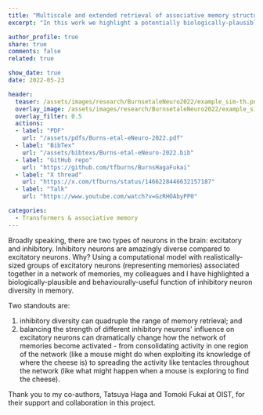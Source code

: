 ```yaml
---
title: "Multiscale and extended retrieval of associative memory structures in a cortical model of local-global inhibition balance"
excerpt: "In this work we highlight a potentially biologically-plausible and behaviorally-useful function of inhibitory neuron diversity in memory systems. "

author_profile: true
share: true
comments: false
related: true

show_date: true
date: 2022-05-23

header:
  teaser: /assets/images/research/BurnsetaleNeuro2022/example_sim-th.png
  overlay_image: /assets/images/research/BurnsetaleNeuro2022/example_sim.PNG
  overlay_filter: 0.5
  actions:
  - label: "PDF"
    url: "/assets/pdfs/Burns-etal-eNeuro-2022.pdf"
  - label: "BibTex"
    url: "/assets/bibtexs/Burns-etal-eNeuro-2022.bib"
  - label: "GitHub repo"
    url: "https://github.com/tfburns/BurnsHagaFukai"
  - label: "X thread"
    url: "https://x.com/tfburns/status/1466228446632157187"
  - label: "Talk"
    url: "https://www.youtube.com/watch?v=GzRHOAbyPP0"

categories:
  - Transformers & associative memory
---
```


Broadly speaking, there are two types of neurons in the brain: excitatory and inhibitory. Inhibitory neurons are amazingly diverse compared to excitatory neurons. Why? Using a computational model with realistically-sized groups of excitatory neurons (representing memories) associated together in a network of memories, my colleagues and I have highlighted a biologically-plausible and behaviourally-useful function of inhibitory neuron diversity in memory.

Two standouts are:
1. inhibitory diversity can quadruple the range of memory retrieval; and
2. balancing the strength of different inhibitory neurons' influence on excitatory neurons can dramatically change how the network of memories become activated - from consolidating activity in one region of the network (like a mouse might do when exploiting its knowledge of where the cheese is) to spreading the activity like tentacles throughout the network (like what might happen when a mouse is exploring to find the cheese).

Thank you to my co-authors, Tatsuya Haga and Tomoki Fukai at OIST, for their support and collaboration in this project.